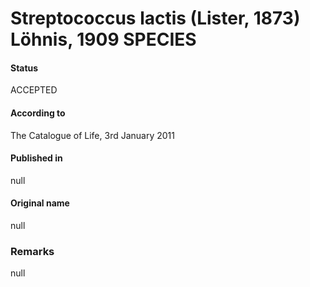 # Streptococcus lactis (Lister, 1873) Löhnis, 1909 SPECIES

#### Status
ACCEPTED

#### According to
The Catalogue of Life, 3rd January 2011

#### Published in
null

#### Original name
null

### Remarks
null